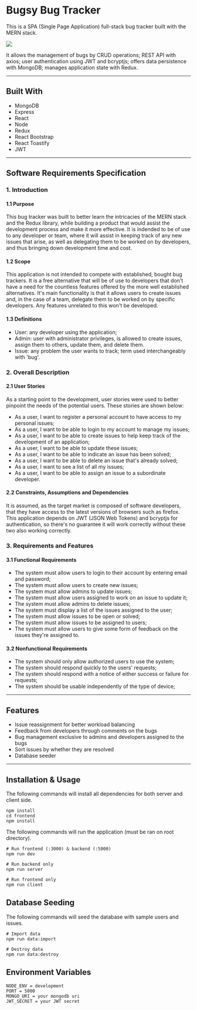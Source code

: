 # Bugsy Bug Tracker

This is a SPA (Single Page Application) full-stack bug tracker built with the MERN stack. 

![](frontend/src/assets/bugsy.png)

It allows the management of bugs by CRUD operations; REST API with axios; user authentication using JWT and bcryptjs; offers data persistence with MongoDB; manages application state with Redux. 

---

## Built With

- MongoDB
- Express
- React
- Node
- Redux
- React Bootstrap
- React Toastify
- JWT

---

## Software Requirements Specification

### 1. Introduction

#### 1.1 Purpose

This bug tracker was built to better learn the intricacies of the MERN stack and the Redux library, while building a product that would assist the development process and make it more effective. It is indended to be of use to any developer or team, where it will assist in keeping track of any new issues that arise, as well as delegating them to be worked on by developers, and thus bringing down development time and cost. 

#### 1.2 Scope

This application is not intended to compete with established, bought bug trackers. It is a free alternative that will be of use to developers that don't have a need for the countless features offered by the more well established alternatives. It's main functionality is that it allows users to create issues and, in the case of a team, delegate them to be worked on by specific developers. Any features unrelated to this won't be developed.

#### 1.3 Definitions

- User: any developer using the application;
- Admin: user with administrator privileges, is allowed to create issues, assign them to others, update them, and delete them.
- Issue: any problem the user wants to track; term used interchangeably with 'bug'.

### 2. Overall Description

#### 2.1 User Stories

As a starting point to the development, user stories were used to better pinpoint the needs of the potential users. These stories are shown below:

- As a user, I want to register a personal account to have access to my personal issues;
- As a user, I want to be able to login to my account to manage my issues;
- As a user, I want to be able to create issues to help keep track of the development of an application;
- As a user, I want to be able to update these issues;
- As a user, I want to be able to indicate an issue has been solved;
- As a user, I want to be able to delete an issue that's already solved;
- As a user, I want to see a list of all my issues;
- As a user, I want to be able to assign an issue to a subordinate developer.

#### 2.2 Constraints, Assumptions and Dependencies

It is assumed, as the target market is composed of software developers, that they have access to the latest versions of browsers such as firefox. 
This application depends on JWT (JSON Web Tokens) and bcryptjs for authentication, so there's no guarantee it will work correctly without these two also working correctly.

### 3. Requirements and Features

#### 3.1 Functional Requirements

- The system must allow users to login to their account by entering email and password;
- The system must allow users to create new issues;
- The system must allow admins to update issues;
- The system must allow users assigned to work on an issue to update it;
- The system must allow admins to delete issues;
- The system must display a list of the issues assigned to the user;
- The system must allow issues to be open or solved;
- The system must allow issues to be assigned to users;
- The system must allow users to give some form of feedback on the issues they're assigned to.

#### 3.2 Nonfunctional Requirements

- The system should only allow authorized users to use the system;
- The system should respond quickly to the users' requests;
- The system should respond with a notice of either success or failure for requests;
- The system should be usable independently of the type of device;

---

## Features

- Issue reassignment for better workload balancing
- Feedback from developers through comments on the bugs
- Bug management exclusive to admins and developers assigned to the bugs
- Sort issues by whether they are resolved
- Database seeder

---

## Installation & Usage

The following commands will install all dependencies for both server and client side.

```
npm install
cd frontend
npm install
```

The following commands will run the application (must be ran on root directory).

```
# Run frontend (:3000) & backend (:5000)
npm run dev

# Run backend only
npm run server

# Run frontend only
npm run client
```

## Database Seeding

The following commands will seed the database with sample users and issues.

```
# Import data
npm run data:import

# Destroy data
npm run data:destroy
```

## Environment Variables

```
NODE_ENV = development
PORT = 5000
MONGO_URI = your mongodb uri
JWT_SECRET = your JWT secret
```
